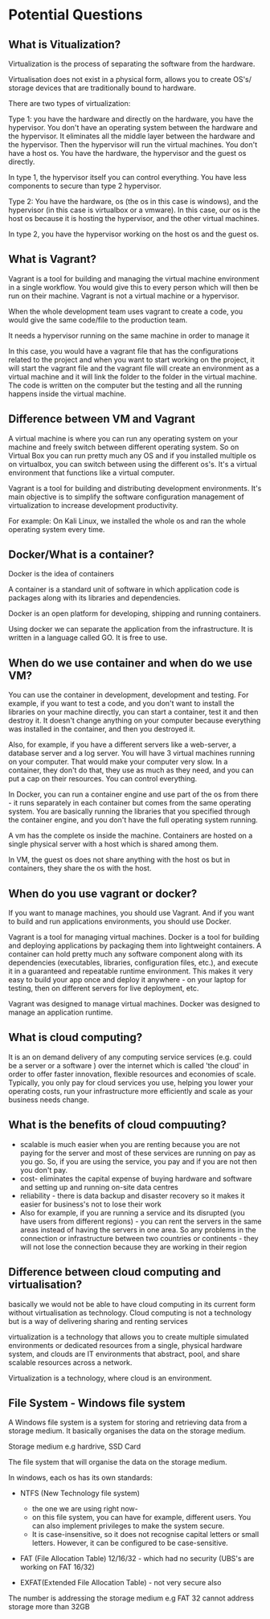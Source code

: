 # Potential Questions

## What is Vitualization?

Virtualization is the process of separating the software from the hardware.

Virtualisation does not exist in a physical form, allows you to create OS's/ storage devices that are traditionally bound to hardware.

There are two types of virtualization:

Type 1: you have the hardware and directly on the hardware, you have the hypervisor. You don't have an operating system between the hardware and the hypervisor. It eliminates all the middle layer between the hardware and the hypervisor. Then the hypervisor will run the virtual machines. You don't have a host os. You have the hardware, the hypervisor and the guest os directly.

In type 1, the hypervisor itself you can control everything. You have less components to secure than type 2 hypervisor. 



Type 2: You have the hardware, os (the os in this case is windows), and the hypervisor (in this case is virtualbox or a vmware). In this case, our os is the host os because it is hosting the hypervisor, and the other virtual machines. 

In type 2, you have the hypervisor working on the host os and the guest os. 

## What is Vagrant?

Vagrant is a tool for building and managing the virtual machine environment in a single workflow. You would give this to every person which will then be run on their machine. Vagrant is not a virtual machine or a hypervisor. 

When the whole development team uses vagrant to create a code, you would give the same code/file to the production team. 

It needs a hypervisor running on the same machine in order to manage it

In this case, you would have a vagrant file that has the configurations related to the project and when you want to start working on the project, it will start the vagrant file and the vagrant file will create an environment as a virtual machine and it will link the folder to the folder in the virtual machine. The code is written on the computer but the testing and all the running happens inside the virtual machine.

## Difference between VM and Vagrant 

A virtual machine is where you can run any operating system on your machine and freely switch between different operating system. So on Virtual Box you can run pretty much any OS and if you installed multiple os on virtualbox, you can switch between using the different os's. It's a virtual environment that functions like a virtual computer. 

Vagrant is a tool for building and distributing development environments. It's main objective is to simplify the software configuration management of virtualization to increase development productivity. 

For example: On Kali Linux, we installed the whole os and ran the whole operating system every time.


## Docker/What is a container?
Docker is the idea of containers 

A container is a standard unit of software in which application code is packages along with its libraries and dependencies.

Docker is an open platform for developing, shipping and running containers. 

Using docker we can separate the application from the infrastructure. It is written in a language called GO. It is free to use. 

## When do we use container and when do we use VM?

You can use the container in development, development and testing.
For example, if you want to test a code, and you don't want to install the libraries on your machine directly, you can start a container, test it and then destroy it. It doesn't change anything on your computer because everything was installed in the container, and then you destroyed it.

Also, for example, if you have a different servers like a web-server, a database server and a log server. You will have 3 virtual machines running on your computer. That would make your computer very slow. In a container, they don't do that, they use as much as they need, and you can put a cap on their resources. You can control everything. 

In Docker, you can run a container engine and use part of the os from there - it runs separately in each container but comes from the same operating system. You are basically running the libraries that you specified through the container engine, and you don't have the full operating system running.

A vm has the complete os inside the machine. Containers are hosted on a single physical server with a host which is shared among them. 

In VM, the guest os does not share anything with the host os but in containers, they share the os with the host. 

## When do you use vagrant or docker? 

If you want to manage machines, you should use Vagrant. And if you want to build and run applications environments, you should use Docker.

Vagrant is a tool for managing virtual machines. Docker is a tool for building and deploying applications by packaging them into lightweight containers. A container can hold pretty much any software component along with its dependencies (executables, libraries, configuration files, etc.), and execute it in a guaranteed and repeatable runtime environment. This makes it very easy to build your app once and deploy it anywhere - on your laptop for testing, then on different servers for live deployment, etc.

Vagrant was designed to manage virtual machines. Docker was designed to manage an application runtime. 

## What is cloud computing?

It is an on demand delivery of any computing service services (e.g. could be a server or a software ) over the internet which is called 'the cloud' in order to offer faster innovation, flexible resources and economies of scale. Typically, you only pay for cloud services you use, helping you lower your operating costs, run your infrastructure more efficiently and scale as your business needs change.

## What is the benefits of cloud compuuting?

- scalable  is much easier when you are renting because you are not paying for the server and most of these services are running on pay as you go. So, if you are using the service, you pay and if you are not then you don't pay. 
- cost- eliminates the capital expense of buying hardware and software and setting up and running on-site data centres
- reliability - there is data backup and disaster recovery so it makes it easier for business's not to lose their work
- Also for example, if you are running a service and its disrupted (you have users from different regions) - you can rent the servers in the same areas instead of having the servers in one area. So any problems in the connection or infrastructure between two countries or continents - they will not lose the connection because they are working in their region 

## Difference between cloud computing and virtualisation?

basically we would not be able to have cloud computing in its current form without virtualisation as technology. Cloud computing is not a technology but is a way of delivering sharing and renting services

virtualization is a technology that allows you to create multiple simulated environments or dedicated resources from a single, physical hardware system, and clouds are IT environments that abstract, pool, and share scalable resources across a network. 

Virtualization is a technology, where cloud is an environment.

## File System - Windows file system

A Windows file system is a system for storing and retrieving data from a storage medium. It basically organises the data on the storage medium. 

Storage medium e.g hardrive, SSD Card

The file system that will organise the data on the storage medium.

In windows, each os has its own standards:

- NTFS (New Technology file system)
    - the one we are using right now-
    - on this file system, you can have for example, different users. You can also implement privileges to make the system secure.
    - It is case-insensitive, so it does not recognise capital letters or small letters. However, it can be configured to be case-sensitive. 
    
- FAT (File Allocation Table) 12/16/32 - which had no security (UBS's are working on FAT 16/32)
- EXFAT(Extended File Allocation Table) - not very secure also

The number is addressing the storage medium e.g FAT 32 cannot address storage more than 32GB 